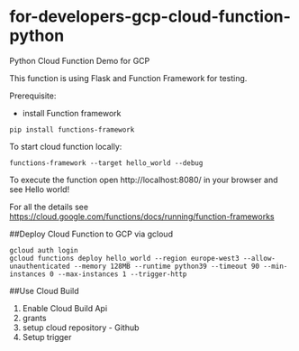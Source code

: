 # for-developers-gcp-cloud-function-python
Python Cloud Function Demo for GCP

This function is using Flask and Function Framework for testing.

Prerequisite:
- install Function framework
```
pip install functions-framework
```

To start cloud function locally:
```
functions-framework --target hello_world --debug
```
To execute the function open http://localhost:8080/ in your browser and see Hello world!

For all the details see https://cloud.google.com/functions/docs/running/function-frameworks

##Deploy Cloud Function to GCP via gcloud
```
gcloud auth login
gcloud functions deploy hello_world --region europe-west3 --allow-unauthenticated --memory 128MB --runtime python39 --timeout 90 --min-instances 0 --max-instances 1 --trigger-http 
```

##Use Cloud Build
1. Enable Cloud Build Api
2. grants
3. setup cloud repository - Github
4. Setup trigger 
